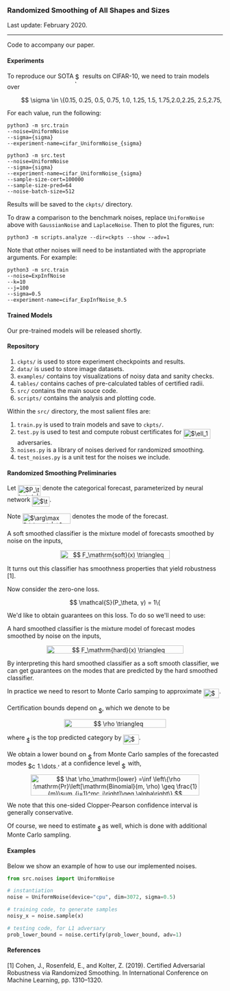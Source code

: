 ### Randomized Smoothing of All Shapes and Sizes

Last update: February 2020.

---

Code to accompany our paper.

#### Experiments

To reproduce our SOTA <img alt="$\ell_1$" src="svgs/839a0dc412c4f8670dd1064e0d6d412f.svg" align="middle" width="13.40191379999999pt" height="22.831056599999986pt"/> results on CIFAR-10, we need to train models over 
<p align="center"><img alt="$$&#10;\sigma \in \{0.15, 0.25, 0.5, 0.75, 1.0, 1.25, 1.5, 1.75,2.0,2.25, 2.5,2.75, 3.0,3.25,3.5\},&#10;$$" src="svgs/8244067f9118b85361c6645cc9f1c526.svg" align="middle" width="534.1843451999999pt" height="16.438356pt"/></p>
For each value, run the following:

```
python3 -m src.train
--noise=UniformNoise
--sigma={sigma}
--experiment-name=cifar_UniformNoise_{sigma}

python3 -m src.test
--noise=UniformNoise
--sigma={sigma}
--experiment-name=cifar_UniformNoise_{sigma}
--sample-size-cert=100000
--sample-size-pred=64
--noise-batch-size=512
```

Results will be saved to the `ckpts/` directory. 

To draw a comparison to the benchmark noises, replace `UniformNoise` above with `GaussianNoise` and `LaplaceNoise`. Then to plot the  figures, run:

```
python3 -m scripts.analyze --dir=ckpts --show --adv=1
```

Note that other noises will need to be instantiated with the appropriate arguments. For example:

```
python3 -m src.train
--noise=ExpInfNoise
--k=10
--j=100
--sigma=0.5
--experiment-name=cifar_ExpInfNoise_0.5
```

#### Trained Models

Our pre-trained models will be released shortly.

#### Repository

1. `ckpts/` is used to store experiment checkpoints and results.
2. `data/` is used to store image datasets.
3. `examples/` contains toy visualizations of noisy data and sanity checks.
4. `tables/` contains caches of pre-calculated tables of certified radii.
5. `src/` contains the main souce code.
6. `scripts/` contains the analysis and plotting code.

Within the `src/` directory, the most salient files are:

1. `train.py` is used to train models and save to `ckpts/`.
2. `test.py` is used to test and compute robust certificates for <img alt="$\ell_1,\ell_2,\ell_\infty$" src="svgs/8d2d1eabb21bb41807292151fe468472.svg" align="middle" width="63.01387124999998pt" height="22.831056599999986pt"/> adversaries.
3. `noises.py` is a library of noises derived for randomized smoothing.
4. `test_noises.py` is a unit test for the noises we include. 

#### Randomized Smoothing Preliminaries

Let <img alt="$P_\theta(y|x)$" src="svgs/ba3062180eb2cf7d620b00a9aaea814c.svg" align="middle" width="53.38666574999999pt" height="24.65753399999998pt"/> denote the categorical forecast, parameterized by neural network <img alt="$\theta \in \Theta$" src="svgs/1694fa79d012a58f8baabdf8e4974216.svg" align="middle" width="41.05009919999999pt" height="22.831056599999986pt"/>. 

Note <img alt="$\arg\max P_\theta(y|x)$" src="svgs/de5bf9581ffc4e81f1f60bb66f9fef02.svg" align="middle" width="112.56474899999998pt" height="24.65753399999998pt"/> denotes the mode of the forecast.

A soft smoothed classifier is the mixture model of forecasts smoothed by noise on the inputs,
<p align="center"><img alt="$$&#10;F_\mathrm{soft}(x) \triangleq \mathbb{E}_{\delta}[P_\theta(y|x + \delta)]\quad\quad\delta\sim q&#10;$$" src="svgs/4e71ca05b5e1ebb3579d11fed7cb6620.svg" align="middle" width="255.82543634999996pt" height="19.178118299999998pt"/></p>

It turns out this classifier has smoothness properties that yield robustness [1].

Now consider the zero-one loss.
<p align="center"><img alt="$$&#10;\mathcal{S}(P_\theta, y) = 1\{ \arg\max P_\theta(y|x) = y\}.&#10;$$" src="svgs/35afab4a47af77d24c4952d215843383.svg" align="middle" width="252.19156710000001pt" height="16.438356pt"/></p>

We'd like to obtain guarantees on this loss. To do so we'll need to use:

A hard smoothed classifier is the mixture model of forecast modes smoothed by noise on the inputs, 
<p align="center"><img alt="$$&#10;F_\mathrm{hard}(x) \triangleq \mathbb{E}_{\delta}[\arg\max P_\theta(y|x + \delta)]\quad\quad\delta\sim q&#10;$$" src="svgs/0a3dd67dc9105afe59dabdf94d1c39e1.svg" align="middle" width="320.24096115pt" height="19.178118299999998pt"/></p>
By interpreting this hard smoothed classifier as a soft smooth classifier, we can get guarantees on the modes that are predicted by the hard smoothed classifier. 

In practice we need to resort to Monte Carlo samping to approximate <img alt="$F_\mathrm{hard}$" src="svgs/f370369da8812afdb3f69806ea24b29f.svg" align="middle" width="36.780984899999986pt" height="22.465723500000017pt"/>. 

Certification bounds depend on <img alt="$\rho$" src="svgs/6dec54c48a0438a5fcde6053bdb9d712.svg" align="middle" width="8.49888434999999pt" height="14.15524440000002pt"/>, which we denote to be
<p align="center"><img alt="$$&#10;\rho \triangleq \mathrm{Pr}_\delta[\arg\max P_\theta(y|x+\delta) = c],&#10;$$" src="svgs/7f3199cea50227a3dacef5613141636b.svg" align="middle" width="238.57029404999997pt" height="19.178118299999998pt"/></p>


where <img alt="$c$" src="svgs/3e18a4a28fdee1744e5e3f79d13b9ff6.svg" align="middle" width="7.11380504999999pt" height="14.15524440000002pt"/> is the top predicted category by <img alt="$F_\mathrm{hard}$" src="svgs/f370369da8812afdb3f69806ea24b29f.svg" align="middle" width="36.780984899999986pt" height="22.465723500000017pt"/>. 

We obtain a lower bound on <img alt="$\rho$" src="svgs/6dec54c48a0438a5fcde6053bdb9d712.svg" align="middle" width="8.49888434999999pt" height="14.15524440000002pt"/> from Monte Carlo samples of the forecasted modes <img alt="$c_1,\dots,c_m$" src="svgs/f09b71056793c2733ff7df921c93df4d.svg" align="middle" width="69.79633319999999pt" height="14.15524440000002pt"/>, at a confidence level <img alt="$\alpha$" src="svgs/c745b9b57c145ec5577b82542b2df546.svg" align="middle" width="10.57650494999999pt" height="14.15524440000002pt"/> with,
<p align="center"><img alt="$$&#10;\hat \rho_\mathrm{lower} =\inf \left\{\rho :\mathrm{Pr}\left[\mathrm{Binomial}(m, \rho) \geq \frac{1}{m}\sum_{i=1}^mc_i\right]\geq \alpha\right\}&#10;$$" src="svgs/2852180f02b7693c4af1dd8058dee6d8.svg" align="middle" width="394.3703412pt" height="49.315569599999996pt"/></p>
We note that this one-sided Clopper-Pearson confidence interval is generally conservative.

Of course, we need to estimate <img alt="$c$" src="svgs/3e18a4a28fdee1744e5e3f79d13b9ff6.svg" align="middle" width="7.11380504999999pt" height="14.15524440000002pt"/> as well, which is done with additional Monte Carlo sampling.

#### Examples

Below we show an example of how to use our implemented noises.

```python
from src.noises import UniformNoise

# instantiation
noise = UniformNoise(device="cpu", dim=3072, sigma=0.5)

# training code, to generate samples
noisy_x = noise.sample(x)

# testing code, for L1 adversary
prob_lower_bound = noise.certify(prob_lower_bound, adv=1)
```

#### References

[1] Cohen, J., Rosenfeld, E., and Kolter, Z. (2019). Certified Adversarial Robustness via Randomized Smoothing. In International Conference on Machine Learning, pp. 1310–1320.
